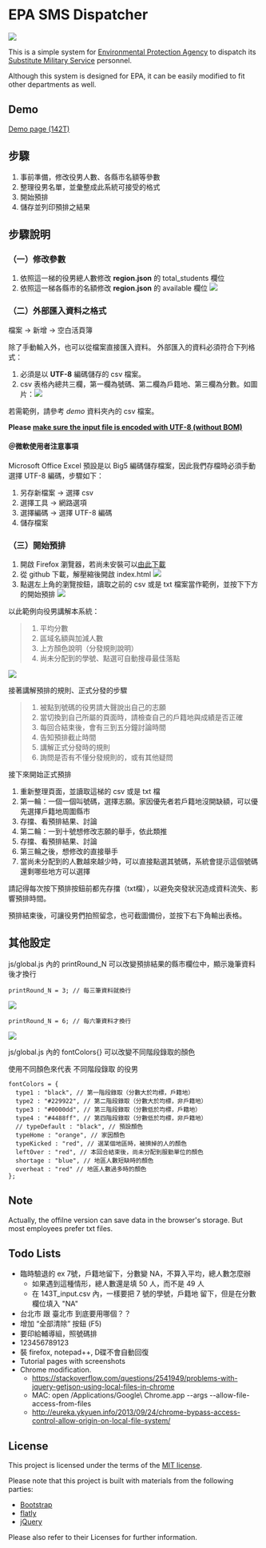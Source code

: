 # EPA SMS Dispatcher

![](img/overview.png)

This is a simple system for [Environmental Protection Agency](http://www.epa.gov.tw/mp.asp) to dispatch its [Substitute Military Service](https://en.wikipedia.org/wiki/Alternative_civilian_service) personnel.

Although this system is designed for EPA, it can be easily modified to fit other departments as well.

## Demo

[Demo page (142T)](http://chunnorris.net/public/epa/index.html)


## 步驟

1. 事前準備，修改役男人數、各縣市名額等參數
2. 整理役男名單，並彙整成此系統可接受的格式
3. 開始預排
4. 儲存並列印預排之結果


## 步驟說明

### （一）修改參數

1. 依照這一梯的役男總人數修改 **region.json** 的 total_students 欄位
2. 依照這一梯各縣市的名額修改 **region.json** 的 available 欄位
![](img/json1.png)


### （二）外部匯入資料之格式

檔案 -> 新增 -> 空白活頁簿

除了手動輸入外，也可以從檔案直接匯入資料。
外部匯入的資料必須符合下列格式：

1. 必須是以 **UTF-8** 編碼儲存的 csv 檔案。
2. csv 表格內總共三欄，第一欄為號碼、第二欄為戶籍地、第三欄為分數。如圖片：![](img/csv1.png)

若需範例，請參考 *demo* 資料夾內的 csv 檔案。

**Please [make sure the input file is encoded with UTF-8 (without BOM)](http://wen198599.pixnet.net/blog/post/22314819-%5B%E5%BC%95%E7%94%A8%5Dexcel%E9%96%8B%E5%95%9Fcsv%E6%AA%94%E7%9A%84%E8%8A%B1%E5%BC%8F%E6%8A%80%E5%B7%A7)**

#### ＠微軟使用者注意事項

Microsoft Office Excel 預設是以 Big5 編碼儲存檔案，因此我們存檔時必須手動選擇 UTF-8 編碼，步驟如下：

1. 另存新檔案 -> 選擇 csv ![]()
2. 選擇工具 -> 網路選項 ![]()
3. 選擇編碼 -> 選擇 UTF-8 編碼 ![]()
4. 儲存檔案

### （三）開始預排

1. 開啟 Firefox 瀏覽器，若尚未安裝可以[由此下載](https://mozilla.com.tw/firefox/new/)
2. 從 github 下載，解壓縮後開啟 index.html ![](img/githubFork1.png)
3. 點選左上角的瀏覽按鈕，讀取之前的 csv 或是 txt 檔案當作範例，並按下下方的開始預排
![](img/load1.png)

以此範例向役男講解本系統：

> 1. 平均分數
> 2. 區域名額與加減人數
> 3. 上方顏色說明（分發規則說明）
> 4. 尚未分配到的學號、點選可自動搜尋最佳落點

![](img/explain1.png)


接著講解預排的規則、正式分發的步驟

> 1. 被點到號碼的役男請大聲說出自己的志願
> 2. 當切換到自己所屬的頁面時，請檢查自己的戶籍地與成績是否正確
> 3. 每回合結束後，會有三到五分鐘討論時間
> 4. 告知預排截止時間
> 5. 講解正式分發時的規則
> 6. 詢問是否有不懂分發規則的，或有其他疑問

接下來開始正式預排

1. 重新整理頁面，並讀取這梯的 csv 或是 txt 檔
2. 第一輪：一個一個叫號碼，選擇志願。家因優先者若戶籍地沒開缺額，可以優先選擇戶籍地周圍縣市
3. 存擋、看預排結果、討論
4. 第二輪：一到十號想修改志願的舉手，依此類推
5. 存擋、看預排結果、討論
6. 第三輪之後，想修改的直接舉手
7. 當尚未分配到的人數越來越少時，可以直接點選其號碼，系統會提示這個號碼還剩哪些地方可以選擇

請記得每次按下預排按鈕前都先存擋（txt檔），以避免突發狀況造成資料流失、影響預排時間。

預排結束後，可讓役男們拍照留念，也可截圖備份，並按下右下角輸出表格。



## 其他設定

js/global.js 內的 printRound_N 可以改變預排結果的縣市欄位中，顯示幾筆資料後才換行

    printRound_N = 3; // 每三筆資料就換行
![](img/printRound1.png)

    printRound_N = 6; // 每六筆資料才換行
![](img/printRound2.png)


js/global.js 內的 fontColors{} 可以改變不同階段錄取的顏色

使用不同顏色來代表 不同階段錄取 的役男

    fontColors = {
      type1 : "black", // 第一階段錄取（分數大於均標，戶籍地）
      type2 : "#229922", // 第二階段錄取（分數大於均標，非戶籍地）
      type3 : "#0000dd", // 第三階段錄取（分數低於均標，戶籍地）
      type4 : "#4488ff", // 第四階段錄取（分數低於均標，非戶籍地）
      // typeDefault : "black", // 預設顏色
      typeHome : "orange", // 家因顏色
      typeKicked : "red", // 選某個地區時，被擠掉的人的顏色
      leftOver : "red", // 本回合結束後，尚未分配到服勤單位的顏色
      shortage : "blue", // 地區人數短缺時的顏色
      overheat : "red" // 地區人數過多時的顏色
    };



## Note

Actually, the offilne version can save data in the browser's storage. But most employees prefer txt files.


## Todo Lists

- 臨時驗退的 ex 7號，戶籍地留下，分數變 NA，不算入平均，總人數怎麼辦
  - 如果遇到這種情形，總人數還是填 50 人，而不是 49 人
  - 在 143T_input.csv 內，一樣要把 7 號的學號，戶籍地 留下，但是在分數欄位填入 "NA"
- 台北市 跟 臺北市 到底要用哪個？？
- 增加 “全部清除” 按鈕 (F5)
- 要印給輔導組，照號碼排
- 123456789123
- 裝 firefox, notepad++, D碟不會自動回復
- Tutorial pages with screenshots
- Chrome modification.
  - https://stackoverflow.com/questions/2541949/problems-with-jquery-getjson-using-local-files-in-chrome
  - MAC: open /Applications/Google\ Chrome.app --args --allow-file-access-from-files
  - http://eureka.ykyuen.info/2013/09/24/chrome-bypass-access-control-allow-origin-on-local-file-system/


## License

This project is licensed under the terms of the [MIT license](http://opensource.org/licenses/MIT).

Please note that this project is built with materials from the following parties:

- [Bootstrap](http://getbootstrap.com/)
- [flatly](http://bootswatch.com/flatly/)
- [jQuery](https://jquery.com/)

Please also refer to their Licenses for further information.

